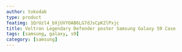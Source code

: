 ```yaml
---
author: tokodab
type: product
featimg: 1QrUzl4_bXjUVYOAB6LG7dJsCpK2lPxjc
title: Voltron Legendary Defender poster Samsung Galaxy S9 Case
tags: [samsung, galaxy, s9]
category: [samsung]
---
```

